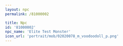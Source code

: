 ```yaml
---
layout: npc
permalink: /81000002

title: Npc
id: '81000002'
npc_name: 'Elite Test Monster'
icon_url: 'portrait/mob/02020078_m_voodoodoll_p.png'
---
```

